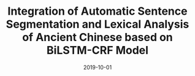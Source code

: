 ---
title: "Integration of Automatic Sentence Segmentation and Lexical Analysis of Ancient Chinese based on BiLSTM-CRF Model"
collection: publications
date: 2019-10-01
paperurl: 'https://aclanthology.org/2020.lt4hala-1.8.pdf'
link: 'https://aclanthology.org/2020.lt4hala-1.8/'
citation: 'Ning Cheng, Bin Li, Liming Xiao, Changwei Xu, **Sijia Ge**, Xingyue Hao, Minxuan Feng. Integration of Automatic Sentence Segmentation and Lexical Analysis of Ancient Chinese based on BiLSTM-CRF Model. *Proceedings of LT4HALA 2020 - 1st Workshop on Language Technologies for Historical and Ancient Languages*. Marseille, France,2020:52-58.'
---